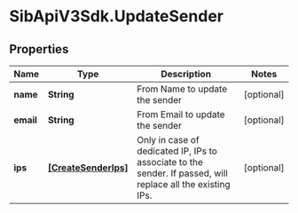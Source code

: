 # SibApiV3Sdk.UpdateSender

## Properties
Name | Type | Description | Notes
------------ | ------------- | ------------- | -------------
**name** | **String** | From Name to update the sender | [optional] 
**email** | **String** | From Email to update the sender | [optional] 
**ips** | [**[CreateSenderIps]**](CreateSenderIps.md) | Only in case of dedicated IP, IPs to associate to the sender. If passed, will replace all the existing IPs. | [optional] 


